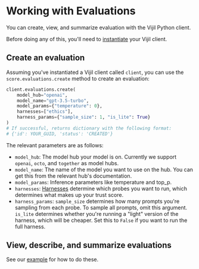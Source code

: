 # Working with Evaluations

You can create, view, and summarize evaluation with the Vijil Python client.

Before doing any of this, you'll need to [instantiate](agents.md) your Vijil client.

## Create an evaluation

Assuming you've instantiated a Vijil client called `client`, you can use the `score.evaluations.create` method to create an evaluation:


```python
client.evaluations.create(
    model_hub="openai",
    model_name="gpt-3.5-turbo",
    model_params={"temperature": 0},
    harnesses=["ethics"],
    harness_params={"sample_size": 1, "is_lite": True}
)
# If successful, returns dictionary with the following format:
# {'id': YOUR_GUID, 'status': 'CREATED'}
```

The relevant parameters are as follows:

- `model_hub`: The model hub your model is on. Currently we support `openai`, `octo`, and `together` as model hubs.
- `model_name`: The name of the model you want to use on the hub. You can get this from the relevant hub's documentation.
- `model_params`: Inference parameters like temperature and top_p.
- `harnesses`: [Harnesses](../../components/harnesses.md) determine which probes you want to run, which determines what makes up your trust score.
- `harness_params`: `sample_size` determines how many prompts you're sampling from each probe. To sample all prompts, omit this argument. `is_lite` determines whether you're running a "light" version of the harness, which will be cheaper. Set this to `False` if you want to run the full harness.


## View, describe, and summarize evaluations

See our [example](../examples/run-your-first-test.md) for how to do these.